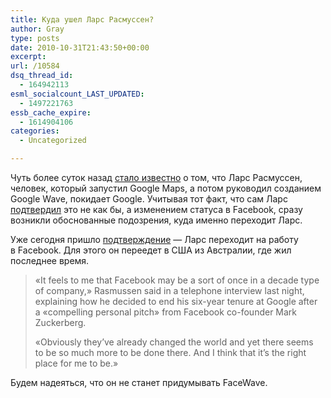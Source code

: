```yaml
---
title: Куда ушел Ларс Расмуссен?
author: Gray
type: posts
date: 2010-10-31T21:43:50+00:00
excerpt:
url: /10584
dsq_thread_id:
  - 164942113
esml_socialcount_LAST_UPDATED:
  - 1497221763
essb_cache_expire:
  - 1614904106
categories:
  - Uncategorized

---
```








Чуть более суток назад <a href="http://techcrunch.com/2010/10/29/rasmussen-facebook-google/" target="_blank">стало известно</a> о&nbsp;том, что Ларс Расмуссен, человек, который запустил Google Maps, а&nbsp;потом руководил созданием Google Wave, покидает Google. Учитывая тот факт, что сам Ларс <a href="http://www.facebook.com/lars.e.rasmussen/posts/141556375892261" target="_blank">подтвердил</a> это не&nbsp;как&nbsp;бы, а&nbsp;изменением статуса в&nbsp;Facebook, сразу возникли обоснованные подозрения, куда именно переходит Ларс.

Уже сегодня пришло <a href="http://www.smh.com.au/technology/biz-tech/why-i-quit-google-to-join-facebook-lars-rasmussen-20101101-1799q.html" target="_blank">подтверждение</a>&nbsp;&mdash; Ларс переходит на&nbsp;работу в&nbsp;Facebook. Для этого он&nbsp;переедет в&nbsp;США из&nbsp;Австралии, где жил последнее время.

> &laquo;It&nbsp;feels to&nbsp;me&nbsp;that Facebook may be&nbsp;a&nbsp;sort of&nbsp;once in&nbsp;a&nbsp;decade type of&nbsp;company,&raquo; Rasmussen said in&nbsp;a&nbsp;telephone interview last night, explaining how he&nbsp;decided to&nbsp;end his six-year tenure at&nbsp;Google after a&nbsp;&laquo;compelling personal pitch&raquo; from Facebook co-founder Mark Zuckerberg.
> 
> &laquo;Obviously they&rsquo;ve already changed the world and yet there seems to&nbsp;be&nbsp;so&nbsp;much more to&nbsp;be&nbsp;done there. And I&nbsp;think that it&rsquo;s the right place for me&nbsp;to&nbsp;be.&raquo;

Будем надеяться, что он&nbsp;не&nbsp;станет придумывать FaceWave.
